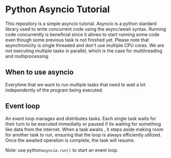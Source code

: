 # Python Asyncio Tutorial
This repository is a simple asyncio tutorial. Asyncio is a python stardard library used to write concurrent code using the async/await syntax.
Running code concurrently is beneficial since it allows to start running some code even though some previous task is not finished yet. 
Please note that asynchronicity is single threaded and don't use multiple CPU cores. We are not executing multiple tasks in parallel, which is the case for multihreading and multiprocessing. 

## When to use asyncio
Everytime that we want to run multiple tasks that need to wait a lot independently of the program being executed. 

## Event loop
An event loop manages and distributes tasks. Each single task waits for their turn to be executed immediatly or paused if its waiting for something like data from the internet. When a task awaits , it steps aside making room for another task to run, ensuring that the loop is always efficiently utilized. Once the awaited operation is complete, the task will resume.

Note: use python```asyncio.run()``` to start an event loop.
